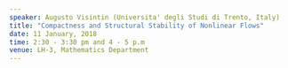 ```yaml
---
speaker: Augusto Visintin (Universita' degli Studi di Trento, Italy)
title: "Compactness and Structural Stability of Nonlinear Flows"
date: 11 January, 2018
time: 2:30 - 3:30 pm and 4 - 5 p.m
venue: LH-3, Mathematics Department
---
```

<!--
<a href="Fitzpatrick-2018(abstract).pdf">Click here for Abstract.</a>
-->
